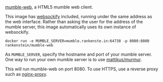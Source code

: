 [mumble-web](https://github.com/johni0702/mumble-web), a HTML5 mumble web client.
 
This image has [websockify](https://github.com/novnc/websockify) included, running under the same address as the web interface.
Rather than asking the user for the address of the mumble server, this image automatically uses its own instance of websockify.

    docker run -e MUMBLE_SERVER=mumble.rankenste.in:64738 -p 8080:8080 rankenstein/mumble-web

As `MUMBLE_SERVER`, specify the hostname and port of your mumble server. One way to run your own mumble server is to use
[mattikus/murmur](https://hub.docker.com/r/mattikus/murmur).

This will run mumble-web on port 8080. To use HTTPS, use a reverse proxy such as [nginx-proxy](https://hub.docker.com/r/jwilder/nginx-proxy/).
